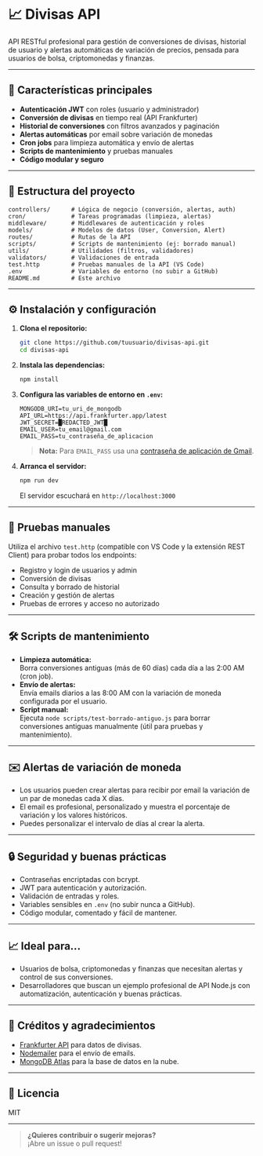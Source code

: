 # 📈 Divisas API

API RESTful profesional para gestión de conversiones de divisas, historial de usuario y alertas automáticas de variación de precios, pensada para usuarios de bolsa, criptomonedas y finanzas.

---

## 🚀 Características principales

- **Autenticación JWT** con roles (usuario y administrador)
- **Conversión de divisas** en tiempo real (API Frankfurter)
- **Historial de conversiones** con filtros avanzados y paginación
- **Alertas automáticas** por email sobre variación de monedas
- **Cron jobs** para limpieza automática y envío de alertas
- **Scripts de mantenimiento** y pruebas manuales
- **Código modular y seguro**

---

## 📂 Estructura del proyecto

```
controllers/      # Lógica de negocio (conversión, alertas, auth)
cron/             # Tareas programadas (limpieza, alertas)
middleware/       # Middlewares de autenticación y roles
models/           # Modelos de datos (User, Conversion, Alert)
routes/           # Rutas de la API
scripts/          # Scripts de mantenimiento (ej: borrado manual)
utils/            # Utilidades (filtros, validadores)
validators/       # Validaciones de entrada
test.http         # Pruebas manuales de la API (VS Code)
.env              # Variables de entorno (no subir a GitHub)
README.md         # Este archivo
```

---

## ⚙️ Instalación y configuración

1. **Clona el repositorio:**
   ```sh
   git clone https://github.com/tuusuario/divisas-api.git
   cd divisas-api
   ```

2. **Instala las dependencias:**
   ```sh
   npm install
   ```

3. **Configura las variables de entorno en `.env`:**

   ```
   MONGODB_URI=tu_uri_de_mongodb
   API_URL=https://api.frankfurter.app/latest
   JWT_SECRET=█REDACTED_JWT█
   EMAIL_USER=tu_email@gmail.com
   EMAIL_PASS=tu_contraseña_de_aplicacion
   ```

   > **Nota:** Para `EMAIL_PASS` usa una [contraseña de aplicación de Gmail](https://support.google.com/accounts/answer/185833).

4. **Arranca el servidor:**
   ```sh
   npm run dev
   ```
   El servidor escuchará en `http://localhost:3000`

---

## 🧪 Pruebas manuales

Utiliza el archivo `test.http` (compatible con VS Code y la extensión REST Client) para probar todos los endpoints:

- Registro y login de usuarios y admin
- Conversión de divisas
- Consulta y borrado de historial
- Creación y gestión de alertas
- Pruebas de errores y acceso no autorizado

---

## 🛠️ Scripts de mantenimiento

- **Limpieza automática:**  
  Borra conversiones antiguas (más de 60 días) cada día a las 2:00 AM (cron job).
- **Envío de alertas:**  
  Envía emails diarios a las 8:00 AM con la variación de moneda configurada por el usuario.
- **Script manual:**  
  Ejecuta `node scripts/test-borrado-antiguo.js` para borrar conversiones antiguas manualmente (útil para pruebas y mantenimiento).

---

## ✉️ Alertas de variación de moneda

- Los usuarios pueden crear alertas para recibir por email la variación de un par de monedas cada X días.
- El email es profesional, personalizado y muestra el porcentaje de variación y los valores históricos.
- Puedes personalizar el intervalo de días al crear la alerta.

---

## 🔒 Seguridad y buenas prácticas

- Contraseñas encriptadas con bcrypt.
- JWT para autenticación y autorización.
- Validación de entradas y roles.
- Variables sensibles en `.env` (no subir nunca a GitHub).
- Código modular, comentado y fácil de mantener.

---

## 📈 Ideal para...

- Usuarios de bolsa, criptomonedas y finanzas que necesitan alertas y control de sus conversiones.
- Desarrolladores que buscan un ejemplo profesional de API Node.js con automatización, autenticación y buenas prácticas.

---

## 📑 Créditos y agradecimientos

- [Frankfurter API](https://www.frankfurter.app/) para datos de divisas.
- [Nodemailer](https://nodemailer.com/) para el envío de emails.
- [MongoDB Atlas](https://www.mongodb.com/cloud/atlas) para la base de datos en la nube.

---

## 📝 Licencia

MIT

---

> **¿Quieres contribuir o sugerir mejoras?**  
> ¡Abre un issue o pull request!